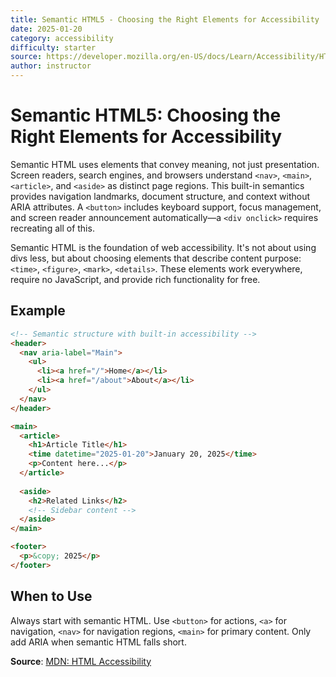 ```yaml
---
title: Semantic HTML5 - Choosing the Right Elements for Accessibility
date: 2025-01-20
category: accessibility
difficulty: starter
source: https://developer.mozilla.org/en-US/docs/Learn/Accessibility/HTML
author: instructor
---
```


# Semantic HTML5: Choosing the Right Elements for Accessibility

Semantic HTML uses elements that convey meaning, not just presentation. Screen readers, search engines, and browsers understand `<nav>`, `<main>`, `<article>`, and `<aside>` as distinct page regions. This built-in semantics provides navigation landmarks, document structure, and context without ARIA attributes. A `<button>` includes keyboard support, focus management, and screen reader announcement automatically—a `<div onclick>` requires recreating all of this.

Semantic HTML is the foundation of web accessibility. It's not about using divs less, but about choosing elements that describe content purpose: `<time>`, `<figure>`, `<mark>`, `<details>`. These elements work everywhere, require no JavaScript, and provide rich functionality for free.

## Example

```html
<!-- Semantic structure with built-in accessibility -->
<header>
  <nav aria-label="Main">
    <ul>
      <li><a href="/">Home</a></li>
      <li><a href="/about">About</a></li>
    </ul>
  </nav>
</header>

<main>
  <article>
    <h1>Article Title</h1>
    <time datetime="2025-01-20">January 20, 2025</time>
    <p>Content here...</p>
  </article>
  
  <aside>
    <h2>Related Links</h2>
    <!-- Sidebar content -->
  </aside>
</main>

<footer>
  <p>&copy; 2025</p>
</footer>
```

## When to Use

Always start with semantic HTML. Use `<button>` for actions, `<a>` for navigation, `<nav>` for navigation regions, `<main>` for primary content. Only add ARIA when semantic HTML falls short.

**Source**: [MDN: HTML Accessibility](https://developer.mozilla.org/en-US/docs/Learn/Accessibility/HTML)